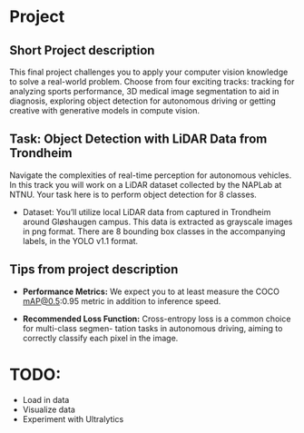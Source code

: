 # Project

## Short Project description
This final project challenges you to apply your computer vision knowledge to solve a real-world problem. Choose from four exciting tracks:  tracking for analyzing sports performance, 3D medical image segmentation to aid in diagnosis, exploring object detection for autonomous driving or getting creative with generative models in compute vision.

## Task: Object Detection with LiDAR Data from Trondheim
Navigate the complexities of real-time perception for autonomous vehicles. In this track you will work
on a LiDAR dataset collected by the NAPLab at NTNU. Your task here is to perform object detection
for 8 classes.

- Dataset: You’ll utilize local LiDAR data from captured in Trondheim around Gløshaugen campus.
This data is extracted as grayscale images in png format. There are 8 bounding box classes in the
accompanying labels, in the YOLO v1.1 format.

## Tips from project description
- <b>Performance Metrics:</b> We expect you to at least measure the COCO mAP@0.5:0.95 metric in
addition to inference speed.

- <b>Recommended Loss Function:</b> Cross-entropy loss is a common choice for multi-class segmen-
tation tasks in autonomous driving, aiming to correctly classify each pixel in the image.

# TODO:
- Load in data
- Visualize data
- Experiment with Ultralytics